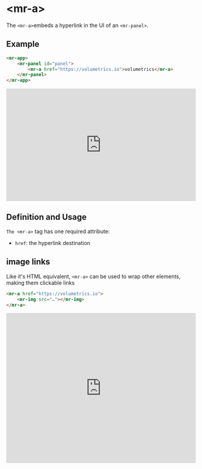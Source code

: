 # &lt;mr-a&gt;

The `<mr-a>`embeds a hyperlink in the UI of an `<mr-panel>`.

## Example

```html
<mr-app>
    <mr-panel id="panel">
        <mr-a href="https://volumetrics.io">volumetrics</mr-a>
    </mr-panel>
</mr-app>
```

<iframe height="300" style="width: 100%;" scrolling="no" title="mr-a" src="https://codepen.io/lobau/embed/zYbPWPz?default-tab=result" frameborder="no" loading="lazy" allowtransparency="true" allowfullscreen="true"></iframe>

## Definition and Usage

`The <mr-a>` tag has one required attribute:

* `href`: the hyperlink destination

## image links

Like it's HTML equivalent, `<mr-a>` can be used to wrap other elements, making them clickable links

```html
<mr-a href="https://volumetrics.io">
    <mr-img src="…"></mr-img>
</mr-a>
```

<iframe height="400" style="width: 100%;" scrolling="no" title="mr-a + mr-img" src="https://codepen.io/lobau/embed/GReOxyz?default-tab=result" frameborder="no" loading="lazy" allowtransparency="true" allowfullscreen="true"></iframe>

<!-- ![mr-a-example-1](/static/mr-a-example-1.png) -->
